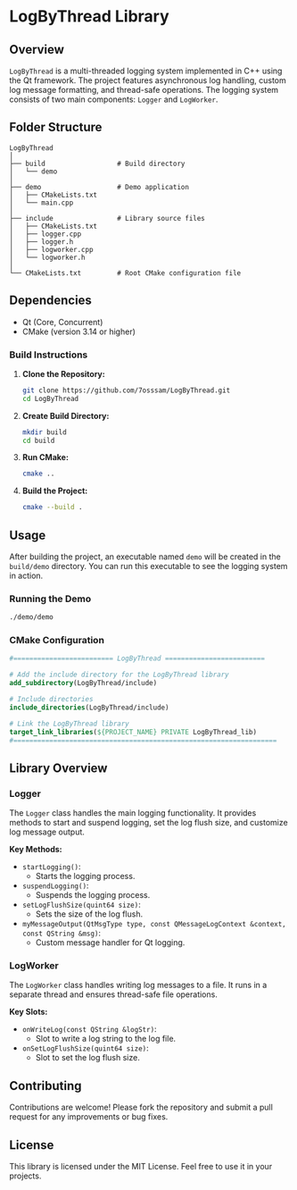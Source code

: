 
# LogByThread Library

## Overview

`LogByThread` is a multi-threaded logging system implemented in C++ using the Qt framework. The project features asynchronous log handling, custom log message formatting, and thread-safe operations. The logging system consists of two main components: `Logger` and `LogWorker`.

## Folder Structure

```
LogByThread
│
├── build                  # Build directory
│   └── demo
│
├── demo                   # Demo application
│   ├── CMakeLists.txt
│   └── main.cpp
│
├── include                # Library source files
│   ├── CMakeLists.txt
│   ├── logger.cpp
│   ├── logger.h
│   ├── logworker.cpp
│   └── logworker.h
│
└── CMakeLists.txt         # Root CMake configuration file

```

## Dependencies

- Qt (Core, Concurrent)
- CMake (version 3.14 or higher)

### Build Instructions

1. **Clone the Repository:**

   ```sh
   git clone https://github.com/7osssam/LogByThread.git
   cd LogByThread
   ```

2. **Create Build Directory:**

   ```sh
   mkdir build
   cd build
   ```

3. **Run CMake:**

   ```sh
   cmake ..
   ```

4. **Build the Project:**

   ```sh
   cmake --build .
   ```

## Usage

After building the project, an executable named `demo` will be created in the `build/demo` directory. You can run this executable to see the logging system in action.

### Running the Demo

```sh
./demo/demo
```

### CMake Configuration
```cmake
#========================= LogByThread =========================

# Add the include directory for the LogByThread library
add_subdirectory(LogByThread/include)

# Include directories
include_directories(LogByThread/include)

# Link the LogByThread library
target_link_libraries(${PROJECT_NAME} PRIVATE LogByThread_lib)
#==================================================================
```

## Library Overview

### Logger

The `Logger` class handles the main logging functionality. It provides methods to start and suspend logging, set the log flush size, and customize log message output.

**Key Methods:**

- `startLogging()`:
	- Starts the logging process.
- `suspendLogging()`:
	- Suspends the logging process.
- `setLogFlushSize(quint64 size)`:
	- Sets the size of the log flush.
- `myMessageOutput(QtMsgType type, const QMessageLogContext &context, const QString &msg)`:
	- Custom message handler for Qt logging.

### LogWorker

The `LogWorker` class handles writing log messages to a file. It runs in a separate thread and ensures thread-safe file operations.

**Key Slots:**

- `onWriteLog(const QString &logStr)`:
	- Slot to write a log string to the log file.
- `onSetLogFlushSize(quint64 size)`:
	- Slot to set the log flush size.

## Contributing

Contributions are welcome! Please fork the repository and submit a pull request for any improvements or bug fixes.

## License

This library is licensed under the MIT License. Feel free to use it in your projects.

